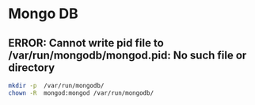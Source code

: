 # Mongo DB

## ERROR: Cannot write pid file to /var/run/mongodb/mongod.pid: No such file or directory

```bash
mkdir -p  /var/run/mongodb/
chown -R  mongod:mongod /var/run/mongodb/
```
